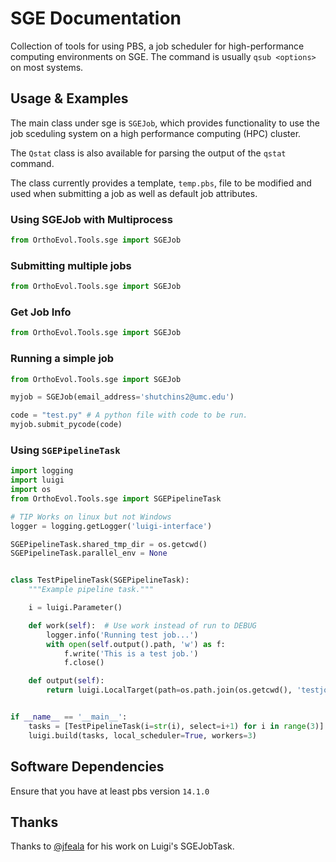 # SGE Documentation
Collection of tools for using PBS, a job scheduler for high-performance
computing environments on SGE. The command is usually `qsub <options>` on most systems.

## Usage & Examples
The main class under sge is `SGEJob`, which provides functionality to use the
job sceduling system on a high performance computing (HPC) cluster.

The `Qstat` class is also available for parsing the output of the `qstat`
command.

The class currently provides a template, `temp.pbs`, file to be modified and used
when submitting a job as well as default job attributes.

### Using SGEJob with Multiprocess

```python
from OrthoEvol.Tools.sge import SGEJob
```

### Submitting multiple jobs

```python
from OrthoEvol.Tools.sge import SGEJob
```

### Get Job Info

```python
from OrthoEvol.Tools.sge import SGEJob
```

### Running a simple job
```python
from OrthoEvol.Tools.sge import SGEJob

myjob = SGEJob(email_address='shutchins2@umc.edu')

code = "test.py" # A python file with code to be run.
myjob.submit_pycode(code)
```

### Using `SGEPipelineTask`

```python
import logging
import luigi
import os
from OrthoEvol.Tools.sge import SGEPipelineTask

# TIP Works on linux but not Windows
logger = logging.getLogger('luigi-interface')

SGEPipelineTask.shared_tmp_dir = os.getcwd()
SGEPipelineTask.parallel_env = None


class TestPipelineTask(SGEPipelineTask):
    """Example pipeline task."""

    i = luigi.Parameter()

    def work(self):  # Use work instead of run to DEBUG
        logger.info('Running test job...')
        with open(self.output().path, 'w') as f:
            f.write('This is a test job.')
            f.close()

    def output(self):
        return luigi.LocalTarget(path=os.path.join(os.getcwd(), 'testjob_' + str(self.i) + '.txt'))


if __name__ == '__main__':
    tasks = [TestPipelineTask(i=str(i), select=i+1) for i in range(3)]
    luigi.build(tasks, local_scheduler=True, workers=3)
```


## Software Dependencies
Ensure that you have at least pbs version `14.1.0`

## Thanks
Thanks to [@jfeala](https://github.com/jfeala) for his work on Luigi's SGEJobTask.

